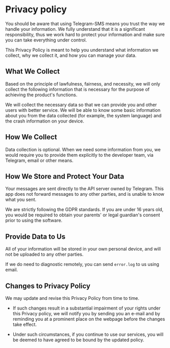 # Privacy policy

You should be aware that using Telegram-SMS means you trust the way we handle your information. We fully understand that it is a significant responsibility, thus we work hard to protect your information and make sure you can take everything under control.

This Privacy Policy is meant to help you understand what information we collect, why we collect it, and how you can manage your data.

## What We Collect

Based on the principle of lawfulness, fairness, and necessity, we will only collect the following information that is necessary for the purpose of achieving the product's functions.

We will collect the necessary data so that we can provide you and other users with better service. We will be able to know some basic information about you from the data collected (for example, the system language) and the crash information on your device.

## How We Collect

Data collection is optional. When we need some information from you, we would require you to provide them explicitly to the developer team, via Telegram, email or other means.

## How We Store and Protect Your Data

Your messages are sent directly to the API server owned by Telegram. This app does not forward messages to any other parties, and is unable to know what you sent.

We are strictly following the GDPR standards. If you are under 16 years old, you would be required to obtain your parents' or legal guardian's consent prior to using the software.

## Provide Data to Us

All of your information will be stored in your own personal device, and will not be uploaded to any other parties.

If we do need to diagnostic remotely, you can send `error.log` to us using email.

## Changes to Privacy Policy

We may update and revise this Privacy Policy from time to time.

- If such changes result in a substantial impairment of your rights under this Privacy policy, we will notify you by sending you an e-mail and by reminding you at a prominent place on the webpage before the changes take effect.

- Under such circumstances, if you continue to use our services, you will be deemed to have agreed to be bound by the updated policy.